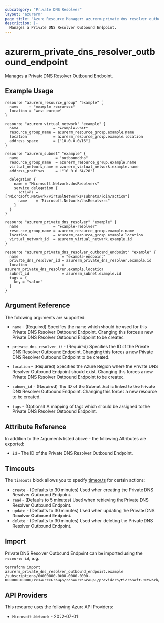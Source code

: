 ```yaml
---
subcategory: "Private DNS Resolver"
layout: "azurerm"
page_title: "Azure Resource Manager: azurerm_private_dns_resolver_outbound_endpoint"
description: |-
  Manages a Private DNS Resolver Outbound Endpoint.
---
```


# azurerm_private_dns_resolver_outbound_endpoint

Manages a Private DNS Resolver Outbound Endpoint.

## Example Usage

```hcl
resource "azurerm_resource_group" "example" {
  name     = "example-resources"
  location = "west europe"
}

resource "azurerm_virtual_network" "example" {
  name                = "example-vnet"
  resource_group_name = azurerm_resource_group.example.name
  location            = azurerm_resource_group.example.location
  address_space       = ["10.0.0.0/16"]
}

resource "azurerm_subnet" "example" {
  name                 = "outbounddns"
  resource_group_name  = azurerm_resource_group.example.name
  virtual_network_name = azurerm_virtual_network.example.name
  address_prefixes     = ["10.0.0.64/28"]

  delegation {
    name = "Microsoft.Network.dnsResolvers"
    service_delegation {
      actions = ["Microsoft.Network/virtualNetworks/subnets/join/action"]
      name    = "Microsoft.Network/dnsResolvers"
    }
  }
}

resource "azurerm_private_dns_resolver" "example" {
  name                = "example-resolver"
  resource_group_name = azurerm_resource_group.example.name
  location            = azurerm_resource_group.example.location
  virtual_network_id  = azurerm_virtual_network.example.id
}

resource "azurerm_private_dns_resolver_outbound_endpoint" "example" {
  name                    = "example-endpoint"
  private_dns_resolver_id = azurerm_private_dns_resolver.example.id
  location                = azurerm_private_dns_resolver.example.location
  subnet_id               = azurerm_subnet.example.id
  tags = {
    key = "value"
  }
}
```

## Argument Reference

The following arguments are supported:

* `name` - (Required) Specifies the name which should be used for this Private DNS Resolver Outbound Endpoint. Changing this forces a new Private DNS Resolver Outbound Endpoint to be created.

* `private_dns_resolver_id` - (Required) Specifies the ID of the Private DNS Resolver Outbound Endpoint. Changing this forces a new Private DNS Resolver Outbound Endpoint to be created.

* `location` - (Required) Specifies the Azure Region where the Private DNS Resolver Outbound Endpoint should exist. Changing this forces a new Private DNS Resolver Outbound Endpoint to be created.

* `subnet_id` - (Required) The ID of the Subnet that is linked to the Private DNS Resolver Outbound Endpoint. Changing this forces a new resource to be created.

* `tags` - (Optional) A mapping of tags which should be assigned to the Private DNS Resolver Outbound Endpoint.

## Attribute Reference

In addition to the Arguments listed above - the following Attributes are exported:

* `id` - The ID of the Private DNS Resolver Outbound Endpoint.

## Timeouts

The `timeouts` block allows you to specify [timeouts](https://developer.hashicorp.com/terraform/language/resources/configure#define-operation-timeouts) for certain actions:

* `create` - (Defaults to 30 minutes) Used when creating the Private DNS Resolver Outbound Endpoint.
* `read` - (Defaults to 5 minutes) Used when retrieving the Private DNS Resolver Outbound Endpoint.
* `update` - (Defaults to 30 minutes) Used when updating the Private DNS Resolver Outbound Endpoint.
* `delete` - (Defaults to 30 minutes) Used when deleting the Private DNS Resolver Outbound Endpoint.

## Import

Private DNS Resolver Outbound Endpoint can be imported using the `resource id`, e.g.

```shell
terraform import azurerm_private_dns_resolver_outbound_endpoint.example /subscriptions/00000000-0000-0000-0000-000000000000/resourceGroups/resourceGroup1/providers/Microsoft.Network/dnsResolvers/dnsResolver1/outboundEndpoints/outboundEndpoint1
```

## API Providers
<!-- This section is generated, changes will be overwritten -->
This resource uses the following Azure API Providers:

* `Microsoft.Network` - 2022-07-01
